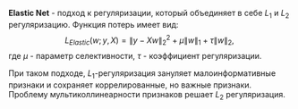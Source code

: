 **Elastic Net** - подход к регуляризации, который объединяет в себе $L_1$ и $L_2$ регуляризацию. Функция потерь имеет вид:
$$L_{Elastic}(w;y,X) = \lVert y-Xw \rVert_2^2 + \mu\lVert w\rVert_1 + \tau\lVert w\rVert_2,$$где $\mu$ -  параметр селективности, $\tau$ - коэффициент регуляризации.

При таком подходе, $L_1$-регуляризация зануляет малоинформативные признаки и cохраняет коррелированные, но важные признаки. Проблему мультиколлинеарности признаков решает $L_2$ регуляризация.